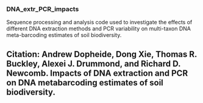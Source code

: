 ### DNA_extr_PCR_impacts

Sequence processing and analysis code used to investigate the effects of different DNA extraction methods and PCR variability on multi-taxon DNA meta-barcoding estimates of soil biodiversity.

## Citation: Andrew Dopheide, Dong Xie, Thomas R. Buckley, Alexei J. Drummond, and Richard D. Newcomb. **Impacts of DNA extraction and PCR on DNA metabarcoding estimates of soil biodiversity.**
